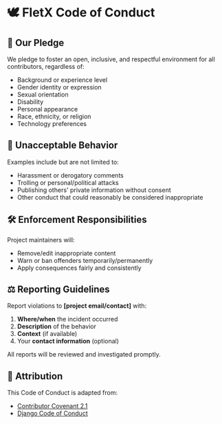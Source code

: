 # 🕊 **FletX Code of Conduct**

## 🌟 Our Pledge  
We pledge to foster an open, inclusive, and respectful environment for all contributors, regardless of: 

- Background or experience level  
- Gender identity or expression  
- Sexual orientation  
- Disability  
- Personal appearance  
- Race, ethnicity, or religion  
- Technology preferences  

## 🚫 Unacceptable Behavior  
Examples include but are not limited to:

- Harassment or derogatory comments  
- Trolling or personal/political attacks  
- Publishing others' private information without consent  
- Other conduct that could reasonably be considered inappropriate  

## 🛠 Enforcement Responsibilities

Project maintainers will:

- Remove/edit inappropriate content  
- Warn or ban offenders temporarily/permanently  
- Apply consequences fairly and consistently  

## ⚖️ Reporting Guidelines  
Report violations to **[project email/contact]** with:

1. **Where/when** the incident occurred  
2. **Description** of the behavior  
3. **Context** (if available)  
4. Your **contact information** (optional)  

All reports will be reviewed and investigated promptly.  

## 🔄 Attribution  
This Code of Conduct is adapted from:
 
- [Contributor Covenant 2.1](https://www.contributor-covenant.org/)  
- [Django Code of Conduct](https://www.djangoproject.com/conduct/)  
